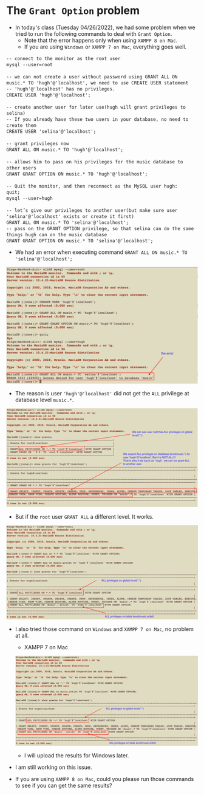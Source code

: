 # The `Grant Option` problem

+ In today's class (Tuesday 04/26/2022), we had some problem when we tried to run the following commands to deal with `Grant Option`.
  - Note that the error happens only when using `XAMPP 8 on Mac`.
  - If you are using `Windows` or `XAMPP 7 on Mac`, everything goes well.
~~~~
-- connect to the monitor as the root user
mysql --user=root

-- we can not create a user without password using GRANT ALL ON music.* TO 'hugh'@'localhost', we need to use CREATE USER statement
-- 'hugh'@'localhost' has no privileges.
CREATE USER 'hugh'@'localhost';

-- create another user for later use(hugh will grant privileges to selina)
-- If you already have these two users in your database, no need to create them
CREATE USER 'selina'@'localhost';

-- grant privileges now
GRANT ALL ON music.* TO 'hugh'@'localhost';

-- allows him to pass on his privileges for the music database to other users
GRANT GRANT OPTION ON music.* TO 'hugh'@'localhost';

-- Quit the monitor, and then reconnect as the MySQL user hugh:
quit;
mysql --user=hugh

-- let’s give our privileges to another user(but make sure user 'selina'@'localhost' exists or create it first)
GRANT ALL ON music.* TO 'selina'@'localhost';
-- pass on the GRANT OPTION privilege, so that selina can do the same things hugh can on the music database
GRANT GRANT OPTION ON music.* TO 'selina'@'localhost';
~~~~
+ We had an error when executing command `GRANT ALL ON music.* TO 'selina'@'localhost';`

![ch9-grantoptionerror1](../Resources/ch9-grantoptionerror1.png)

+ The reason is user `'hugh'@'localhost'` did not get the `ALL` privilege at database level `music.*`.

![ch9-grantoptionerror2](../Resources/ch9-grantoptionerror2.png)

+ But if the `root` user `GRANT ALL` a different level. It works.

![ch9-grantoptionerror3](../Resources/ch9-grantoptionerror3.png)

+ I also tried those command on `Windows` and `XAMPP 7 on Mac`, no problem at all.
  - XAMPP 7 on Mac

  ![ch9-grantoptionerror3](../Resources/ch9-grantoptionerror3.png)
  
  - I will upload the results for Windows later.

+ I am still working on this issue.

+ If you are using `XAMPP 8 on Mac`, could you please run those commands to see if you can get the same results?
